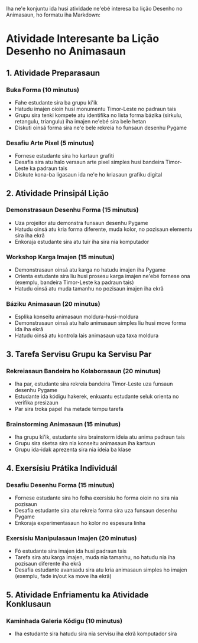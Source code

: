 Iha ne'e konjuntu ida husi atividade ne'ebé interesa ba lição Desenho no Animasaun, ho formatu iha Markdown:

# Atividade Interesante ba Lição Desenho no Animasaun

## 1. Atividade Preparasaun

### Buka Forma (10 minutus)
- Fahe estudante sira ba grupu ki'ik
- Hatudu imajen oioin husi monumentu Timor-Leste no padraun tais
- Grupu sira tenki kompete atu identifika no lista forma bázika (sirkulu, retangulu, triangulu) iha imajen ne'ebé sira bele hetan
- Diskuti oinsá forma sira ne'e bele rekreia ho funsaun desenhu Pygame

### Desafiu Arte Pixel (5 minutus)
- Fornese estudante sira ho kartaun grafiti
- Desafia sira atu halo versaun arte pixel simples husi bandeira Timor-Leste ka padraun tais
- Diskute kona-ba ligasaun ida ne'e ho kriasaun grafiku digital

## 2. Atividade Prinsipál Lição

### Demonstrasaun Desenhu Forma (15 minutus)
- Uza projeitor atu demonstra funsaun desenhu Pygame
- Hatudu oinsá atu kria forma diferente, muda kolor, no pozisaun elementu sira iha ekrã
- Enkoraja estudante sira atu tuir iha sira nia komputador

### Workshop Karga Imajen (15 minutus)
- Demonstrasaun oinsá atu karga no hatudu imajen iha Pygame
- Orienta estudante sira liu husi prosesu karga imajen ne'ebé fornese ona (exemplu, bandeira Timor-Leste ka padraun tais)
- Hatudu oinsá atu muda tamanhu no pozisaun imajen iha ekrã

### Báziku Animasaun (20 minutus)
- Esplika konseitu animasaun moldura-husi-moldura
- Demonstrasaun oinsá atu halo animasaun simples liu husi move forma ida iha ekrã
- Hatudu oinsá atu kontrola lais animasaun uza taxa moldura

## 3. Tarefa Servisu Grupu ka Servisu Par

### Rekreiasaun Bandeira ho Kolaborasaun (20 minutus)
- Iha par, estudante sira rekreia bandeira Timor-Leste uza funsaun desenhu Pygame
- Estudante ida kódigu hakerek, enkuantu estudante seluk orienta no verifika presizaun
- Par sira troka papel iha metade tempu tarefa

### Brainstorming Animasaun (15 minutus)
- Iha grupu ki'ik, estudante sira brainstorm ideia atu anima padraun tais
- Grupu sira sketsa sira nia konseitu animasaun iha kartaun
- Grupu ida-idak aprezenta sira nia ideia ba klase

## 4. Exersísiu Prátika Individuál

### Desafiu Desenhu Forma (15 minutus)
- Fornese estudante sira ho folha exersísiu ho forma oioin no sira nia pozisaun
- Desafia estudante sira atu rekreia forma sira uza funsaun desenhu Pygame
- Enkoraja experimentasaun ho kolor no espesura linha

### Exersísiu Manipulasaun Imajen (20 minutus)
- Fó estudante sira imajen ida husi padraun tais
- Tarefa sira atu karga imajen, muda nia tamanhu, no hatudu nia iha pozisaun diferente iha ekrã
- Desafia estudante avansadu sira atu kria animasaun simples ho imajen (exemplu, fade in/out ka move iha ekrã)

## 5. Atividade Enfriamentu ka Atividade Konklusaun

### Kaminhada Galeria Kódigu (10 minutus)
- Iha estudante sira hatudu sira nia servisu iha ekrã komputador sira